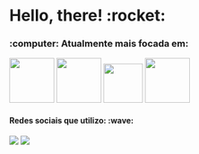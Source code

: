 <h1>Hello, there! :rocket:</h1>

<h3>:computer: Atualmente mais focada em:</h3>
<div style: "display:inline">
<img width='80' height='80' src="https://cdn.jsdelivr.net/gh/devicons/devicon/icons/html5/html5-original-wordmark.svg" />
<img width='80' height='80' src="https://cdn.jsdelivr.net/gh/devicons/devicon/icons/css3/css3-plain-wordmark.svg" />
<img width='70' height='70' src="https://cdn.jsdelivr.net/gh/devicons/devicon/icons/javascript/javascript-original.svg" />
<img width='80' height='80' src="https://cdn.jsdelivr.net/gh/devicons/devicon/icons/react/react-original-wordmark.svg" />
</div style>

<h4>Redes sociais que utilizo: :wave:</h4>
<a href="https://www.linkedin.com/in/ana-paula-lemes-845a67215/"><img src="https://img.shields.io/badge/linkedin-%230077B5.svg?style=for-the-badge&logo=linkedin&logoColor=white"></a>
<a href="https://www.instagram.com/anapaula_.lemes/"><img src="https://img.shields.io/badge/Instagram-%23E4405F.svg?style=for-the-badge&logo=Instagram&logoColor=white"></a>
          

